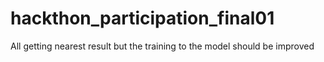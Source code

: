 # hackthon_participation_final01

All getting nearest result  but the training to the model should be improved 

